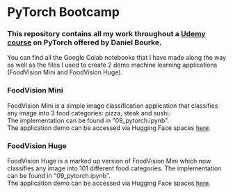 # PyTorch Bootcamp

### This repository contains all my work throughout a [Udemy course](https://www.udemy.com/course/pytorch-for-deep-learning/?kw=pytorch&src=sac) on PyTorch offered by Daniel Bourke. 

You can find all the Google Colab notebooks that I have made along the way as well as the files I used to create 2 demo machine learning applications (FoodVision Mini and FoodVision Huge).

### FoodVision Mini
FoodVision Mini is a simple image classification application that classifies any image into 3 food categories: pizza, steak and sushi.\
The implementation can be found in "09_pytorch.ipynb".\
The application demo can be accessed via Hugging Face spaces [here](https://huggingface.co/spaces/purplelord2003/foodvision_mini).

### FoodVision Huge
FoodVision Huge is a marked up version of FoodVision Mini which now classifies any image into 101 different food categories.
The implementation can be found in "09_pytorch.ipynb".\
The application demo can be accessed via Hugging Face spaces [here](https://huggingface.co/spaces/purplelord2003/foodvision_big).
